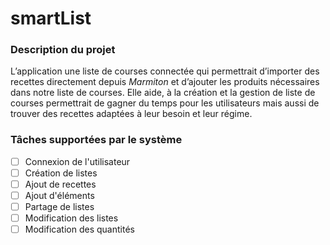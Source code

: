 # smartList


### Description du projet

L’application une liste de courses connectée qui permettrait d’importer des recettes directement depuis *Marmiton* et d’ajouter les produits nécessaires dans notre liste de courses. Elle aide, à la création et la gestion de liste de courses permettrait de gagner du temps pour les utilisateurs mais aussi de trouver des recettes adaptées à leur besoin et leur régime.


### Tâches supportées par le système

- [ ] Connexion de l'utilisateur
- [ ] Création de listes
- [ ] Ajout de recettes
- [ ] Ajout d'éléments
- [ ] Partage de listes
- [ ] Modification des listes
- [ ] Modification des quantités
